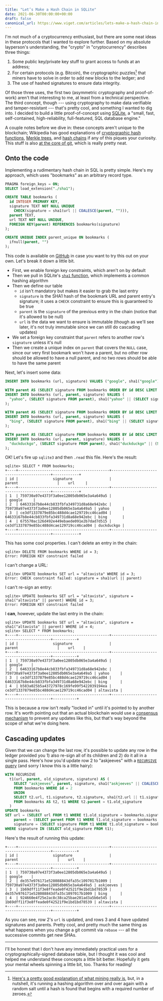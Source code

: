 ```yaml
---
title: "Let’s Make a Hash Chain in SQLite"
date: 2021-06-30T00:00:00+00:00
draft: false
canonical_url: https://www.viget.com/articles/lets-make-a-hash-chain-in-sqlite/
---
```


I'm not much of a cryptocurrency enthusiast, but there are some neat
ideas in these protocols that I wanted to explore further. Based on my
absolute layperson's understanding, the "crypto" in
"cryptocurrency" describes three things:

1.  Some public key/private key stuff to grant access to funds at an
    address;
2.  For certain protocols (e.g. Bitcoin), the cryptographic
    puzzles[^1] that miners
    have to solve in order to add new blocks to the ledger; and
3.  The use of hashed signatures to ensure data integrity.

Of those three uses, the first two (asymmetric cryptography and
proof-of-work) aren't that interesting to me, at least from a technical
perspective. The third concept, though --- using cryptography to make
data verifiable and tamper-resistant --- that's pretty cool, and
something I wanted to dig into. I decided to build a little
proof-of-concept using [SQLite](https://www.sqlite.org/index.html), a
"small, fast, self-contained, high-reliability, full-featured, SQL
database engine."

A couple notes before we dive in: these concepts aren't unique to the
blockchain; Wikipedia has good explanations of [cryptographic hash
functions](https://en.wikipedia.org/wiki/Cryptographic_hash_function),
[Merkle trees](https://en.wikipedia.org/wiki/Merkle_tree), and [hash
chains](https://en.wikipedia.org/wiki/Hash_chain) if any of this piques
your curiosity. This stuff is also [at the core of
git](https://initialcommit.com/blog/git-bitcoin-merkle-tree), which is
really pretty neat.

## Onto the code

Implementing a rudimentary hash chain in SQL is pretty simple. Here's
my approach, which uses "bookmarks" as an arbitrary record type.

```sql
PRAGMA foreign_keys = ON;
SELECT load_extension("./sha1");

CREATE TABLE bookmarks (
  id INTEGER PRIMARY KEY,
  signature TEXT NOT NULL UNIQUE
    CHECK(signature = sha1(url || COALESCE(parent, ""))),
  parent TEXT,
  url TEXT NOT NULL UNIQUE,
  FOREIGN KEY(parent) REFERENCES bookmarks(signature)
);

CREATE UNIQUE INDEX parent_unique ON bookmarks (
  ifnull(parent, "")
);
```

This code is available on
[GitHub](https://github.com/dce/sqlite-hash-chain) in case you want to
try this out on your own. Let's break it down a little bit.

-   First, we enable foreign key constraints, which aren't on by
    default
-   Then we pull in SQLite's [`sha1`
    function](https://www.i-programmer.info/news/84-database/10527-sqlite-317-adds-sha1-extension.html),
    which implements a common hashing algorithm
-   Then we define our table
    -   `id` isn't mandatory but makes it easier to grab the last entry
    -   `signature` is the SHA1 hash of the bookmark URL and parent
        entry's signature; it uses a `CHECK` constraint to ensure this
        is guaranteed to be true
    -   `parent` is the `signature` of the previous entry in the chain
        (notice that it's allowed to be null)
    -   `url` is the data we want to ensure is immutable (though as
        we'll see later, it's not truly immutable since we can still
        do cascading updates)
-   We set a foreign key constraint that `parent` refers to another
    row's `signature` unless it's null
-   Then we create a unique index on `parent` that covers the `NULL`
    case, since our very first bookmark won't have a parent, but no
    other row should be allowed to have a null parent, and no two rows
    should be able to have the same parent

Next, let's insert some data:

```sql
INSERT INTO bookmarks (url, signature) VALUES ("google", sha1("google"));

WITH parent AS (SELECT signature FROM bookmarks ORDER BY id DESC LIMIT 1)
INSERT INTO bookmarks (url, parent, signature) VALUES (
  "yahoo", (SELECT signature FROM parent), sha1("yahoo" || (SELECT signature FROM parent))
);

WITH parent AS (SELECT signature FROM bookmarks ORDER BY id DESC LIMIT 1)
INSERT INTO bookmarks (url, parent, signature) VALUES (
  "bing", (SELECT signature FROM parent), sha1("bing" || (SELECT signature FROM parent))
);

WITH parent AS (SELECT signature FROM bookmarks ORDER BY id DESC LIMIT 1)
INSERT INTO bookmarks (url, parent, signature) VALUES (
  "duckduckgo", (SELECT signature FROM parent), sha1("duckduckgo" || (SELECT signature FROM parent))
);
```

OK! Let's fire up `sqlite3` and then `.read` this file. Here's the
result:

```
sqlite> SELECT * FROM bookmarks;
+----+------------------------------------------+------------------------------------------+------------+
| id |                signature                 |                  parent                  |    url     |
+----+------------------------------------------+------------------------------------------+------------+
| 1  | 759730a97e4373f3a0ee12805db065e3a4a649a5 |                                          | google     |
| 2  | 64633167b8e44cb833fbfa349731d8a68e942ebc | 759730a97e4373f3a0ee12805db065e3a4a649a5 | yahoo      |
| 3  | ce3df1337879e85bc488d4cae129719cc46cad04 | 64633167b8e44cb833fbfa349731d8a68e942ebc | bing       |
| 4  | 675570ac126d492e449ebaede091e2b7dad7d515 | ce3df1337879e85bc488d4cae129719cc46cad04 | duckduckgo |
+----+------------------------------------------+------------------------------------------+------------+
```

This has some cool properties. I can't delete an entry in the chain:

```
sqlite> DELETE FROM bookmarks WHERE id = 3;
Error: FOREIGN KEY constraint failed
```

I can't change a URL:

```
sqlite> UPDATE bookmarks SET url = "altavista" WHERE id = 3;
Error: CHECK constraint failed: signature = sha1(url || parent)
```

I can't re-sign an entry:

```
sqlite> UPDATE bookmarks SET url = "altavista", signature = sha1("altavista" || parent) WHERE id = 3;
Error: FOREIGN KEY constraint failed
```

I **can**, however, update the last entry in the chain:

```
sqlite> UPDATE bookmarks SET url = "altavista", signature = sha1("altavista" || parent) WHERE id = 4;
sqlite> SELECT * FROM bookmarks;
+----+------------------------------------------+------------------------------------------+-----------+
| id |                signature                 |                  parent                  |    url    |
+----+------------------------------------------+------------------------------------------+-----------+
| 1  | 759730a97e4373f3a0ee12805db065e3a4a649a5 |                                          | google    |
| 2  | 64633167b8e44cb833fbfa349731d8a68e942ebc | 759730a97e4373f3a0ee12805db065e3a4a649a5 | yahoo     |
| 3  | ce3df1337879e85bc488d4cae129719cc46cad04 | 64633167b8e44cb833fbfa349731d8a68e942ebc | bing      |
| 4  | b583a025b5a43727978c169fe99f5422039194ea | ce3df1337879e85bc488d4cae129719cc46cad04 | altavista |
+----+------------------------------------------+------------------------------------------+-----------+
```

This is because a row isn't really "locked in" until it's pointed to
by another row. It's worth pointing out that an actual blockchain would
use a [consensus
mechanism](https://www.investopedia.com/terms/c/consensus-mechanism-cryptocurrency.asp)
to prevent any updates like this, but that's way beyond the scope of
what we're doing here.

## Cascading updates

Given that we can change the last row, it's possible to update any row
in the ledger provided you 1) also re-sign all of its children and 2) do
it all in a single pass. Here's how you'd update row 2 to
"askjeeves" with a [`RECURSIVE`
query](https://www.sqlite.org/lang_with.html#recursive_common_table_expressions)
(and sorry I know this is a little hairy):

```sql
WITH RECURSIVE
  t1(url, parent, old_signature, signature) AS (
    SELECT "askjeeves", parent, signature, sha1("askjeeves" || COALESCE(parent, ""))
    FROM bookmarks WHERE id = 2
    UNION
    SELECT t2.url, t1.signature, t2.signature, sha1(t2.url || t1.signature)
    FROM bookmarks AS t2, t1 WHERE t2.parent = t1.old_signature
  )
UPDATE bookmarks
SET url = (SELECT url FROM t1 WHERE t1.old_signature = bookmarks.signature),
    parent = (SELECT parent FROM t1 WHERE t1.old_signature = bookmarks.signature),
    signature = (SELECT signature FROM t1 WHERE t1.old_signature = bookmarks.signature)
WHERE signature IN (SELECT old_signature FROM t1);
```

Here's the result of running this update:

```
+----+------------------------------------------+------------------------------------------+-----------+
| id |                signature                 |                  parent                  |    url    |
+----+------------------------------------------+------------------------------------------+-----------+
| 1  | 759730a97e4373f3a0ee12805db065e3a4a649a5 |                                          | google    |
| 2  | de357e976171e528088843dfa35c1097017b1009 | 759730a97e4373f3a0ee12805db065e3a4a649a5 | askjeeves |
| 3  | 1b69dff11f3e8ffeade0f42521f9e1bd1bd78539 | de357e976171e528088843dfa35c1097017b1009 | bing      |
| 4  | 924660e4f25e2ac8c38ca25bae201ad3a5b6e545 | 1b69dff11f3e8ffeade0f42521f9e1bd1bd78539 | altavista |
+----+------------------------------------------+------------------------------------------+-----------+
```

As you can see, row 2's `url` is updated, and rows 3 and 4 have updated
signatures and parents. Pretty cool, and pretty much the same thing as
what happens when you change a git commit via `rebase` --- all the
successive commits get new SHAs.

---

I'll be honest that I don't have any immediately practical uses for a
cryptographically-signed database table, but I thought it was cool and
helped me understand these concepts a little bit better. Hopefully it
gets your mental wheels spinning a little bit, too. Thanks for reading!

[^1]: [Here's a pretty good explanation of what mining really is](https://asthasr.github.io/posts/how-blockchains-work/), but, in a nutshell, it's running a hashing algorithm over and over again
  with a random salt until a hash is found that begins with a required number of zeroes.
